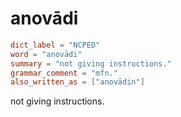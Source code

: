 # anovādi

``` toml
dict_label = "NCPED"
word = "anovādi"
summary = "not giving instructions."
grammar_comment = "mfn."
also_written_as = ["anovādin"]
```

not giving instructions.

